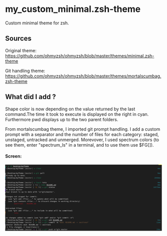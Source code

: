 # my_custom_minimal.zsh-theme
Custom minimal theme for zsh. 

## Sources

Original theme: https://github.com/ohmyzsh/ohmyzsh/blob/master/themes/minimal.zsh-theme

Git handling theme: https://github.com/ohmyzsh/ohmyzsh/blob/master/themes/mortalscumbag.zsh-theme

## What did I add ?
Shape color is now depending on the value returned by the last command.The time it took to execute is displayed on the right in cyan. Furthermore pwd displays up to the two parent folders.

From mortalscumbag theme, I imported git prompt handling. I add a custom prompt with a separator and the number of
files for each category: staged, unstaged, untracked and unmerged. Morevover, I used spectrum colors (to see them,
enter "spectrum_ls" in a terminal, and to use them use $FG[]).

#### Screen:
![screenshot](https://github.com/calvetalex/my_custom_minimal.zsh-theme/blob/master/.github/images/my_custom_zsh_theme_screen.png)

